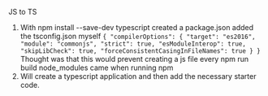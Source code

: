 JS to TS

1. With npm install --save-dev typescript
    created a package.json
    added the tsconfig.json myself
        ```
        {
            "compilerOptions": {
            "target": "es2016",
            "module": "commonjs",
            "strict": true,
            "esModuleInterop": true,
            "skipLibCheck": true,
            "forceConsistentCasingInFileNames": true
            }
        }
        ```
        Thought was that this would prevent creating a js file every npm run build
    node_modules came when running npm
2. Will create a typescript application and then add the necessary starter code.
